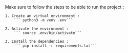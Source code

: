 Make sure to follow the steps to be able to run the project  :
    
    1. Create an virtual environment : 
        ``` python3 -m venv .env```
    
    2. Activate the environment : 
        ``` source .env/bin/activate```

    3. Install the dependencies : 
        ``` pip install -r requirements.txt```